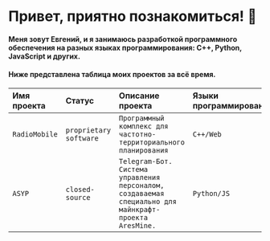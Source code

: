 
# Привет, приятно познакомиться! 👋
#### Меня зовут Евгений, и я занимаюсь разработкой программного обеспечения на разных языках программирования: C++, Python, JavaScript и других.
#### Ниже представлена таблица моих проектов за всё время.

| Имя проекта | Статус | Описание проекта | Языки программирования | База данных | Года разработки |  | 
| :-------- | :-------------------------------- | :-------------------------------- | :-------------------------------- | :-------------------------------- |  :-------------------------------- |  :-------------------------------- |
| `RadioMobile`    | `proprietary software` | `Программный комплекс для частотно-территориального планирования` | `C++/Web` | ✅ — `sqlite3` | `2024-наст.вр.` | [Узнай подробнее]() |
| `ASYP`    | `closed-source` | `Telegram-Бот. Система управления персоналом, создаваемая специально для майнкрафт-проекта AresMine.` | `Python/JS` | ✅ — `MySQL` | `2022-2024` | [Узнай подробнее]() |
